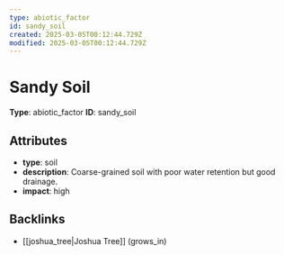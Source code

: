 ```yaml
---
type: abiotic_factor
id: sandy_soil
created: 2025-03-05T00:12:44.729Z
modified: 2025-03-05T00:12:44.729Z
---
```


# Sandy Soil

**Type**: abiotic_factor
**ID**: sandy_soil

## Attributes

- **type**: soil
- **description**: Coarse-grained soil with poor water retention but good drainage.
- **impact**: high

## Backlinks

- [[joshua_tree|Joshua Tree]] (grows_in)

